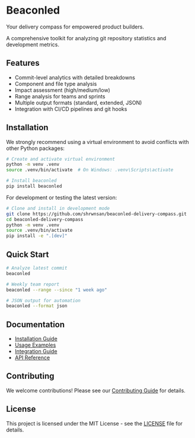 # Beaconled

Your delivery compass for empowered product builders.

A comprehensive toolkit for analyzing git repository statistics and development metrics.

## Features

- Commit-level analytics with detailed breakdowns
- Component and file type analysis
- Impact assessment (high/medium/low)
- Range analysis for teams and sprints
- Multiple output formats (standard, extended, JSON)
- Integration with CI/CD pipelines and git hooks

## Installation

We strongly recommend using a virtual environment to avoid conflicts with other Python packages:

```bash
# Create and activate virtual environment
python -m venv .venv
source .venv/bin/activate  # On Windows: .venv\Scripts\activate

# Install beaconled
pip install beaconled
```

For development or testing the latest version:

```bash
# Clone and install in development mode
git clone https://github.com/shrwnsan/beaconled-delivery-compass.git
cd beaconled-delivery-compass
python -m venv .venv
source .venv/bin/activate
pip install -e ".[dev]"
```

## Quick Start

```bash
# Analyze latest commit
beaconled

# Weekly team report
beaconled --range --since "1 week ago"

# JSON output for automation
beaconled --format json
```

## Documentation

- [Installation Guide](docs/installation.md)
- [Usage Examples](docs/usage.md)
- [Integration Guide](docs/integrations.md)
- [API Reference](docs/api-reference.md)

## Contributing

We welcome contributions! Please see our [Contributing Guide](CONTRIBUTING.md) for details.

## License

This project is licensed under the MIT License - see the [LICENSE](LICENSE) file for details.
